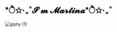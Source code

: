 <h1 align = "left"> *ੈ✩‧₊˚𝓘'𝓶 𝓜𝓪𝓻𝓽𝓲𝓷𝓪*ੈ✩‧₊˚ </h1>

![giphy (1)](https://github.com/martigdf/martigdf/assets/115803827/df6dad06-9602-4b52-9f18-4c8948753844)


<!--
**martigdf/martigdf** is a ✨ _special_ ✨ repository because its `README.md` (this file) appears on your GitHub profile.

Here are some ideas to get you started:

- 🔭 I’m currently working on ...
- 🌱 I’m currently learning ...
- 👯 I’m looking to collaborate on ...
- 🤔 I’m looking for help with ...
- 💬 Ask me about ...
- 📫 How to reach me: ...
- 😄 Pronouns: ...
- ⚡ Fun fact: ...
-->
